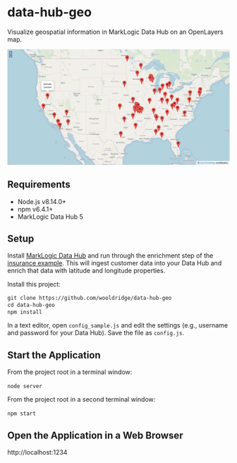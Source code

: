 # data-hub-geo

Visualize geospatial information in MarkLogic Data Hub on an OpenLayers map.

<img src="https://raw.githubusercontent.com/wooldridge/data-hub-geo/master/images/screenshot.png" alt="Map" style="width: 600px;"/>

## Requirements

- Node.js v8.14.0+
- npm v6.4.1+
- MarkLogic Data Hub 5

## Setup

Install [MarkLogic Data Hub](https://github.com/marklogic/marklogic-data-hub) and run through the enrichment step of the [insurance example](https://github.com/marklogic/marklogic-data-hub/tree/master/examples/insurance). This will ingest customer data into your Data Hub and enrich that data with latitude and longitude properties.

Install this project:

```
git clone https://github.com/wooldridge/data-hub-geo
cd data-hub-geo
npm install
```

In a text editor, open `config_sample.js` and edit the settings (e.g., username and password for your Data Hub). Save the file as `config.js`.

## Start the Application

From the project root in a terminal window:

`node server`

From the project root in a second terminal window:

`npm start`

## Open the Application in a Web Browser

http://localhost:1234
